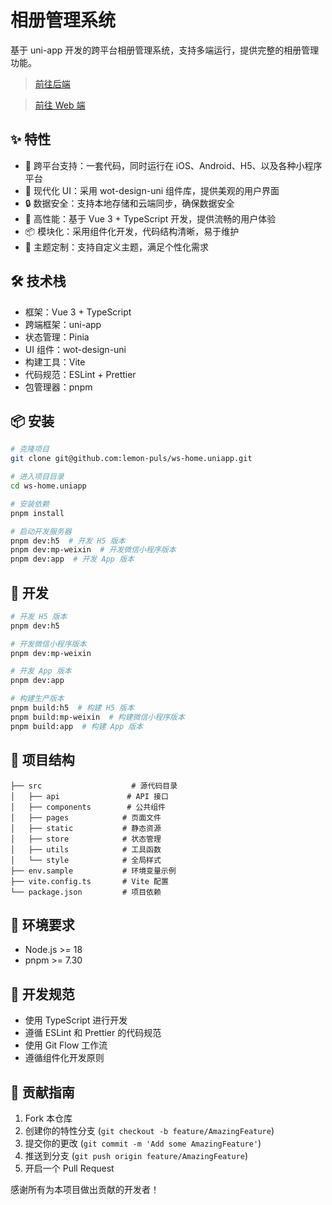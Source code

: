 # 相册管理系统

基于 uni-app 开发的跨平台相册管理系统，支持多端运行，提供完整的相册管理功能。

> [前往后端](https://github.com/lemon-puls/txing-oj-backend)

> [前往 Web 端](https://github.com/lemon-puls/ws-home)

## ✨ 特性

- 📱 跨平台支持：一套代码，同时运行在 iOS、Android、H5、以及各种小程序平台
- 🎨 现代化 UI：采用 wot-design-uni 组件库，提供美观的用户界面
- 🔒 数据安全：支持本地存储和云端同步，确保数据安全
- 🚀 高性能：基于 Vue 3 + TypeScript 开发，提供流畅的用户体验
- 📦 模块化：采用组件化开发，代码结构清晰，易于维护
- 🌈 主题定制：支持自定义主题，满足个性化需求

## 🛠️ 技术栈

- 框架：Vue 3 + TypeScript
- 跨端框架：uni-app
- 状态管理：Pinia
- UI 组件：wot-design-uni
- 构建工具：Vite
- 代码规范：ESLint + Prettier
- 包管理器：pnpm

## 📦 安装

```bash
# 克隆项目
git clone git@github.com:lemon-puls/ws-home.uniapp.git

# 进入项目目录
cd ws-home.uniapp

# 安装依赖
pnpm install

# 启动开发服务器
pnpm dev:h5  # 开发 H5 版本
pnpm dev:mp-weixin  # 开发微信小程序版本
pnpm dev:app  # 开发 App 版本
```

## 🚀 开发

```bash
# 开发 H5 版本
pnpm dev:h5

# 开发微信小程序版本
pnpm dev:mp-weixin

# 开发 App 版本
pnpm dev:app

# 构建生产版本
pnpm build:h5  # 构建 H5 版本
pnpm build:mp-weixin  # 构建微信小程序版本
pnpm build:app  # 构建 App 版本
```

## 📁 项目结构

```
├── src                    # 源代码目录
│   ├── api               # API 接口
│   ├── components        # 公共组件
│   ├── pages            # 页面文件
│   ├── static           # 静态资源
│   ├── store            # 状态管理
│   ├── utils            # 工具函数
│   └── style            # 全局样式
├── env.sample           # 环境变量示例
├── vite.config.ts       # Vite 配置
└── package.json         # 项目依赖
```

## 🔧 环境要求

- Node.js >= 18
- pnpm >= 7.30

## 📝 开发规范

- 使用 TypeScript 进行开发
- 遵循 ESLint 和 Prettier 的代码规范
- 使用 Git Flow 工作流
- 遵循组件化开发原则

## 🤝 贡献指南

1. Fork 本仓库
2. 创建你的特性分支 (`git checkout -b feature/AmazingFeature`)
3. 提交你的更改 (`git commit -m 'Add some AmazingFeature'`)
4. 推送到分支 (`git push origin feature/AmazingFeature`)
5. 开启一个 Pull Request

感谢所有为本项目做出贡献的开发者！
